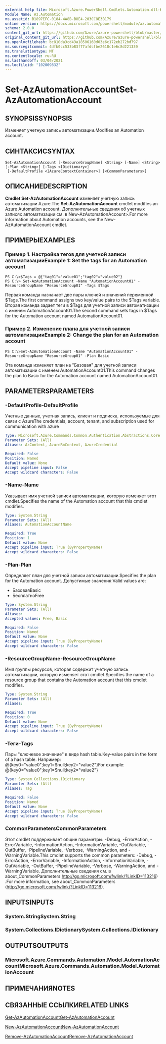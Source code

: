 ```yaml
---
external help file: Microsoft.Azure.PowerShell.Cmdlets.Automation.dll-Help.xml
Module Name: Az.Automation
ms.assetid: B1897EFC-0184-4A8B-B8E4-203CC8E3B179
online version: https://docs.microsoft.com/powershell/module/az.automation/set-azautomationaccount
schema: 2.0.0
content_git_url: https://github.com/Azure/azure-powershell/blob/master/src/Automation/Automation/help/Set-AzAutomationAccount.md
original_content_git_url: https://github.com/Azure/azure-powershell/blob/master/src/Automation/Automation/help/Set-AzAutomationAccount.md
ms.openlocfilehash: bc810da3cd43a18506160d03e6c172eb272bd797
ms.sourcegitcommit: 4dfb0cc533b83f77afdcfbe2618c1e6c8d221330
ms.translationtype: MT
ms.contentlocale: ru-RU
ms.lasthandoff: 03/04/2021
ms.locfileid: "102009832"
---
```

# <span data-ttu-id="6a137-101">Set-AzAutomationAccount</span><span class="sxs-lookup"><span data-stu-id="6a137-101">Set-AzAutomationAccount</span></span>

## <span data-ttu-id="6a137-102">SYNOPSIS</span><span class="sxs-lookup"><span data-stu-id="6a137-102">SYNOPSIS</span></span>
<span data-ttu-id="6a137-103">Изменяет учетную запись автоматизации.</span><span class="sxs-lookup"><span data-stu-id="6a137-103">Modifies an Automation account.</span></span>

## <span data-ttu-id="6a137-104">СИНТАКСИС</span><span class="sxs-lookup"><span data-stu-id="6a137-104">SYNTAX</span></span>

```
Set-AzAutomationAccount [-ResourceGroupName] <String> [-Name] <String> [-Plan <String>] [-Tags <IDictionary>]
 [-DefaultProfile <IAzureContextContainer>] [<CommonParameters>]
```

## <span data-ttu-id="6a137-105">ОПИСАНИЕ</span><span class="sxs-lookup"><span data-stu-id="6a137-105">DESCRIPTION</span></span>
<span data-ttu-id="6a137-106">**Cmdlet Set-AzAutomationAccount** изменяет учетную запись автоматизации Azure.</span><span class="sxs-lookup"><span data-stu-id="6a137-106">The **Set-AzAutomationAccount** cmdlet modifies an Azure Automation account.</span></span>
<span data-ttu-id="6a137-107">Дополнительные сведения об учетных записях автоматизации см. в New-AzAutomationAccount>.</span><span class="sxs-lookup"><span data-stu-id="6a137-107">For more information about Automation accounts, see the New-AzAutomationAccount cmdlet.</span></span>

## <span data-ttu-id="6a137-108">ПРИМЕРЫ</span><span class="sxs-lookup"><span data-stu-id="6a137-108">EXAMPLES</span></span>

### <span data-ttu-id="6a137-109">Пример 1. Настройка тегов для учетной записи автоматизации</span><span class="sxs-lookup"><span data-stu-id="6a137-109">Example 1: Set the tags for an Automation account</span></span>
```
PS C:\>$Tags = @{"tag01"="value01";"tag02"="value02"}
PS C:\> Set-AzAutomationAccount -Name "AutomationAccount01" -ResourceGroupName "ResourceGroup01" -Tags $Tags
```

<span data-ttu-id="6a137-110">Первая команда назначает две пары ключей и значений переменной $Tags.</span><span class="sxs-lookup"><span data-stu-id="6a137-110">The first command assigns two key/value pairs to the $Tags variable.</span></span>
<span data-ttu-id="6a137-111">Вторая команда задает теги в $Tags для учетной записи автоматизации с именем AutomationAccount01.</span><span class="sxs-lookup"><span data-stu-id="6a137-111">The second command sets tags in $Tags for the Automation account named AutomationAccount01.</span></span>

### <span data-ttu-id="6a137-112">Пример 2. Изменение плана для учетной записи автоматизации</span><span class="sxs-lookup"><span data-stu-id="6a137-112">Example 2: Change the plan for an Automation account</span></span>
```
PS C:\>Set-AzAutomationAccount -Name "AutomationAccount01" -ResourceGroupName "ResourceGroup01" -Plan Basic
```

<span data-ttu-id="6a137-113">Эта команда изменяет план на "Базовая" для учетной записи автоматизации с именем AutomationAccount01.</span><span class="sxs-lookup"><span data-stu-id="6a137-113">This command changes the plan to Basic for the Automation account named AutomationAccount01.</span></span>

## <span data-ttu-id="6a137-114">PARAMETERS</span><span class="sxs-lookup"><span data-stu-id="6a137-114">PARAMETERS</span></span>

### <span data-ttu-id="6a137-115">-DefaultProfile</span><span class="sxs-lookup"><span data-stu-id="6a137-115">-DefaultProfile</span></span>
<span data-ttu-id="6a137-116">Учетные данные, учетная запись, клиент и подписка, используемые для связи с Azure</span><span class="sxs-lookup"><span data-stu-id="6a137-116">The credentials, account, tenant, and subscription used for communication with azure</span></span>

```yaml
Type: Microsoft.Azure.Commands.Common.Authentication.Abstractions.Core.IAzureContextContainer
Parameter Sets: (All)
Aliases: AzContext, AzureRmContext, AzureCredential

Required: False
Position: Named
Default value: None
Accept pipeline input: False
Accept wildcard characters: False
```

### <span data-ttu-id="6a137-117">-Name</span><span class="sxs-lookup"><span data-stu-id="6a137-117">-Name</span></span>
<span data-ttu-id="6a137-118">Указывает имя учетной записи автоматизации, которую изменяет этот cmdlet.</span><span class="sxs-lookup"><span data-stu-id="6a137-118">Specifies the name of the Automation account that this cmdlet modifies.</span></span>

```yaml
Type: System.String
Parameter Sets: (All)
Aliases: AutomationAccountName

Required: True
Position: 1
Default value: None
Accept pipeline input: True (ByPropertyName)
Accept wildcard characters: False
```

### <span data-ttu-id="6a137-119">-Plan</span><span class="sxs-lookup"><span data-stu-id="6a137-119">-Plan</span></span>
<span data-ttu-id="6a137-120">Определяет план для учетной записи автоматизации.</span><span class="sxs-lookup"><span data-stu-id="6a137-120">Specifies the plan for the Automation account.</span></span>
<span data-ttu-id="6a137-121">Допустимые значения:</span><span class="sxs-lookup"><span data-stu-id="6a137-121">Valid values are:</span></span>
- <span data-ttu-id="6a137-122">Базовая</span><span class="sxs-lookup"><span data-stu-id="6a137-122">Basic</span></span>
- <span data-ttu-id="6a137-123">Бесплатно</span><span class="sxs-lookup"><span data-stu-id="6a137-123">Free</span></span>

```yaml
Type: System.String
Parameter Sets: (All)
Aliases:
Accepted values: Free, Basic

Required: False
Position: Named
Default value: None
Accept pipeline input: True (ByPropertyName)
Accept wildcard characters: False
```

### <span data-ttu-id="6a137-124">-ResourceGroupName</span><span class="sxs-lookup"><span data-stu-id="6a137-124">-ResourceGroupName</span></span>
<span data-ttu-id="6a137-125">Имя группы ресурсов, которая содержит учетную запись автоматизации, которую изменяет этот cmdlet.</span><span class="sxs-lookup"><span data-stu-id="6a137-125">Specifies the name of a resource group that contains the Automation account that this cmdlet modifies.</span></span>

```yaml
Type: System.String
Parameter Sets: (All)
Aliases:

Required: True
Position: 0
Default value: None
Accept pipeline input: True (ByPropertyName)
Accept wildcard characters: False
```

### <span data-ttu-id="6a137-126">-Теги</span><span class="sxs-lookup"><span data-stu-id="6a137-126">-Tags</span></span>
<span data-ttu-id="6a137-127">Пары "ключевое значение" в виде hash table.</span><span class="sxs-lookup"><span data-stu-id="6a137-127">Key-value pairs in the form of a hash table.</span></span> <span data-ttu-id="6a137-128">Например: @{key0="value0";key1=$null;key2="value2"}</span><span class="sxs-lookup"><span data-stu-id="6a137-128">For example: @{key0="value0";key1=$null;key2="value2"}</span></span>

```yaml
Type: System.Collections.IDictionary
Parameter Sets: (All)
Aliases: Tag

Required: False
Position: Named
Default value: None
Accept pipeline input: True (ByPropertyName)
Accept wildcard characters: False
```

### <span data-ttu-id="6a137-129">CommonParameters</span><span class="sxs-lookup"><span data-stu-id="6a137-129">CommonParameters</span></span>
<span data-ttu-id="6a137-130">Этот cmdlet поддерживает общие параметры: -Debug, -ErrorAction, -ErrorVariable, -InformationAction, -InformationVariable, -OutVariable, -OutBuffer, -PipelineVariable, -Verbose, -WarningAction, and -WarningVariable.</span><span class="sxs-lookup"><span data-stu-id="6a137-130">This cmdlet supports the common parameters: -Debug, -ErrorAction, -ErrorVariable, -InformationAction, -InformationVariable, -OutVariable, -OutBuffer, -PipelineVariable, -Verbose, -WarningAction, and -WarningVariable.</span></span> <span data-ttu-id="6a137-131">Дополнительные сведения см. в about_CommonParameters http://go.microsoft.com/fwlink/?LinkID=113216) .</span><span class="sxs-lookup"><span data-stu-id="6a137-131">For more information, see about_CommonParameters (http://go.microsoft.com/fwlink/?LinkID=113216).</span></span>

## <span data-ttu-id="6a137-132">INPUTS</span><span class="sxs-lookup"><span data-stu-id="6a137-132">INPUTS</span></span>

### <span data-ttu-id="6a137-133">System.String</span><span class="sxs-lookup"><span data-stu-id="6a137-133">System.String</span></span>

### <span data-ttu-id="6a137-134">System.Collections.IDictionary</span><span class="sxs-lookup"><span data-stu-id="6a137-134">System.Collections.IDictionary</span></span>

## <span data-ttu-id="6a137-135">OUTPUTS</span><span class="sxs-lookup"><span data-stu-id="6a137-135">OUTPUTS</span></span>

### <span data-ttu-id="6a137-136">Microsoft.Azure.Commands.Automation.Model.AutomationAccount</span><span class="sxs-lookup"><span data-stu-id="6a137-136">Microsoft.Azure.Commands.Automation.Model.AutomationAccount</span></span>

## <span data-ttu-id="6a137-137">ПРИМЕЧАНИЯ</span><span class="sxs-lookup"><span data-stu-id="6a137-137">NOTES</span></span>

## <span data-ttu-id="6a137-138">СВЯЗАННЫЕ ССЫЛКИ</span><span class="sxs-lookup"><span data-stu-id="6a137-138">RELATED LINKS</span></span>

[<span data-ttu-id="6a137-139">Get-AzAutomationAccount</span><span class="sxs-lookup"><span data-stu-id="6a137-139">Get-AzAutomationAccount</span></span>](./Get-AzAutomationAccount.md)

[<span data-ttu-id="6a137-140">New-AzAutomationAccount</span><span class="sxs-lookup"><span data-stu-id="6a137-140">New-AzAutomationAccount</span></span>](./New-AzAutomationAccount.md)

[<span data-ttu-id="6a137-141">Remove-AzAutomationAccount</span><span class="sxs-lookup"><span data-stu-id="6a137-141">Remove-AzAutomationAccount</span></span>](./Remove-AzAutomationAccount.md)
